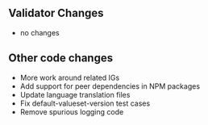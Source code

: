 ## Validator Changes

* no changes

## Other code changes

* More work around related IGs
* Add support for peer dependencies in NPM packages
* Update language translation files
* Fix default-valueset-version test cases
* Remove spurious logging code
